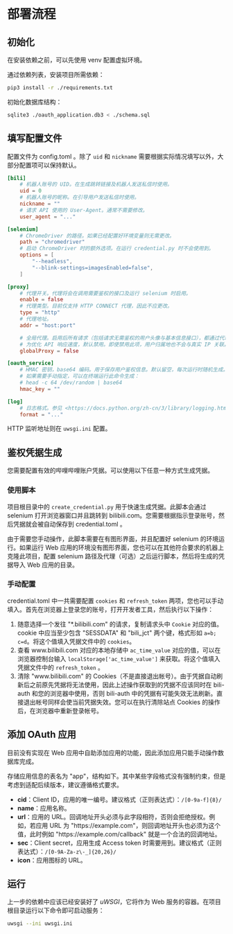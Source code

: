 # 部署流程

## 初始化

在安装依赖之前，可以先使用 venv 配置虚拟环境。

通过依赖列表，安装项目所需依赖：

```sh
pip3 install -r ./requirements.txt
```

初始化数据库结构：
```sh
sqlite3 ./oauth_application.db3 < ./schema.sql
```
## 填写配置文件

配置文件为 config.toml 。除了 `uid` 和 `nickname` 需要根据实际情况填写以外，大部分配置项可以保持默认。

```toml
[bili]
	# 机器人账号的 UID。在生成跳转链接及机器人发送私信时使用。
	uid = 0
	# 机器人账号的昵称。在引导用户发送私信时使用。
	nickname = ""
	# 请求 API 使用的 User-Agent。通常不需要修改。
	user_agent = "..."

[selenium]
	# ChromeDriver 的路径。如果已经配置好环境变量则无需更改。
	path = "chromedriver"
	# 启动 ChromeDriver 时的额外选项。在运行 credential.py 时不会使用到。
	options = [
		"--headless",
		"--blink-settings=imagesEnabled=false",
	]

[proxy]
	# 代理开关。代理将会在调用需要鉴权的接口及运行 selenium 时启用。
	enable = false
	# 代理类型。目前仅支持 HTTP CONNECT 代理，因此不应更改。
	type = "http"
	# 代理地址。
	addr = "host:port"

	# 全局代理。启用后所有请求（包括请求无需鉴权的用户头像与基本信息接口），都通过代理完成。
	# 为优化 API 响应速度，默认禁用。即使禁用此项，用户归属地也不会与真实 IP 关联。
	globalProxy = false

[oauth_service]
	# HMAC 密钥，base64 编码。用于保存用户鉴权信息。默认留空，每次运行时随机生成。
	# 如果需要手动指定，可以在终端运行此命令生成：
	# head -c 64 /dev/random | base64
	hmac_key = ""

[log]
	# 日志格式。参见 <https://docs.python.org/zh-cn/3/library/logging.html#logrecord-attributes>
	format = "..."
```

HTTP 监听地址则在 `uwsgi.ini` 配置。

## 鉴权凭据生成

您需要配置有效的哔哩哔哩账户凭据。可以使用以下任意一种方式生成凭据。

### 使用脚本

项目根目录中的 `create_credential.py` 用于快速生成凭据。此脚本会通过 selenium 打开浏览器窗口并且跳转到 bilibili.com。您需要根据指示登录账号，然后凭据就会被自动保存到 credential.toml 。

由于需要您手动操作，此脚本需要在有图形界面，并且配置好 selenium 的环境运行。如果运行 Web 应用的环境没有图形界面，您也可以在其他符合要求的机器上克隆此项目，配置 selenium 路径及代理（可选）之后运行脚本，然后将生成的凭据导入 Web 应用的目录。

### 手动配置

credential.toml 中一共需要配置 `cookies` 和 `refresh_token` 两项，您也可以手动填入。首先在浏览器上登录您的账号，打开开发者工具，然后执行以下操作：

1. 随意选择一个发往 "\*.bilibili.com" 的请求，复制请求头中 `Cookie` 对应的值。cookie 中应当至少包含 "SESSDATA" 和 "bili_jct" 两个键，格式形如 `a=b; c=d`。将这个值填入凭据文件中的 `cookies`。
2. 查看 www<nolink/>.bilibili.com 对应的本地存储中 `ac_time_value` 对应的值，可以在浏览器控制台输入 `localStorage['ac_time_value']` 来获取。将这个值填入凭据文件中的 `refresh_token` 。
3. 清除 "www<nolink/>.bilibili.com" 的 Cookies（不是直接退出帐号）。由于凭据自动刷新后之前原先凭据将无法使用，因此上述操作获取到的凭据不应该同时在 bili-auth 和您的浏览器中使用，否则 bili-auth 中的凭据有可能失效无法刷新。直接退出帐号同样会使当前凭据失效。您可以在执行清除站点 Cookies 的操作后，在浏览器中重新登录帐号。

## 添加 OAuth 应用

目前没有实现在 Web 应用中自助添加应用的功能，因此添加应用只能手动操作数据库完成。

存储应用信息的表名为 "app"，结构如下。其中某些字段格式没有强制约束，但是考虑到适配后续版本，建议遵循格式要求。

- **cid**：Client ID，应用的唯一编号。建议格式（正则表达式）：`/[0-9a-f]{8}/`
- **name**：应用名称。
- **url**：应用的 URL。回调地址开头必须与此字段相符，否则会拒绝授权。例如，若应用 URL 为 "https://<nolink/>example.com"，则回调地址开头也必须为这个值，此时例如 "https://<nolink/>example.com<nolink/>/callback" 就是一个合法的回调地址。
- **sec**：Client secret，应用生成 Access token 时需要用到。建议格式（正则表达式）：`/[0-9A-Za-z\-_]{20,26}/`
- **icon**：应用图标的 URL。

## 运行

上一步的依赖中应该已经安装好了 *uWSGI*，它将作为 Web 服务的容器。在项目根目录运行以下命令即可启动服务：

```sh
uwsgi --ini uwsgi.ini
```
